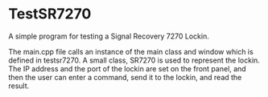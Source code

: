 TestSR7270
==========

A simple program for testing a Signal Recovery 7270 Lockin.  

The main.cpp file calls an instance of the main class and window which is defined in testsr7270.  A small class, SR7270 is used to represent the lockin.  The IP address and the port of the lockin are set on the front panel, and then the user can enter a command, send it to the lockin, and read the result.  
